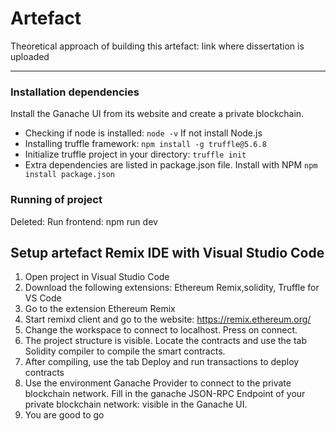 # Artefact
Theoretical approach of building this artefact: link where dissertation is uploaded

---
### Installation dependencies
Install the Ganache UI from its website and create a private blockchain.

- Checking if node is installed: `node -v` If not install Node.js
- Installing truffle framework: `npm install -g truffle@5.6.8`
- Initialize truffle project in your directory: `truffle init`
- Extra dependencies are listed in package.json file. Install with NPM `npm install package.json`

### Running of project
Deleted: Run frontend:
npm run dev


## Setup artefact Remix IDE with Visual Studio Code
1. Open project in Visual Studio Code
2. Download the following extensions: Ethereum Remix,solidity, Truffle for VS Code
3. Go to the extension Ethereum Remix
4. Start remixd client and go to the website: https://remix.ethereum.org/
5. Change the workspace to connect to localhost. Press on connect.
6. The project structure is visible. Locate the contracts and use the tab Solidity compiler to compile the smart contracts.
7. After compiling, use the tab Deploy and run transactions to deploy contracts
8. Use the environment Ganache Provider to connect to the private blockchain network. Fill in the ganache JSON-RPC Endpoint of your private blockchain network: visible in the Ganache UI.
9. You are good to go

